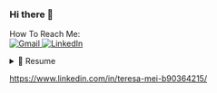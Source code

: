 ### Hi there 👋 

How To Reach Me: <br>
<a href="mailto:teresamei935@gmail.com"> <img alt="Gmail" src="https://img.shields.io/badge/Gmail-D14836?style=for-the-badge&logo=gmail&logoColor=white" /> </a>
<a href="https://www.linkedin.com/in/teresa-mei-b90364215/"><img alt="LinkedIn" src="https://img.shields.io/badge/linkedin%20-%230077B5.svg?&style=for-the-badge&logo=linkedin&logoColor=white"/></a>

<details>
  <summary>📃 Resume</summary>
  
## Education
- 📖 **Computer Science Major, Entrepreneurship and Innovation Minor**\
📆 2019 - Expected 2023\
📍 **University of the San Francisco** - San Francisco, California


## Relevant Projects 

<img align="right" src="https://img.shields.io/badge/PostgreSQL-316192?style=for-the-badge&logo=postgresql&logoColor=white" />
- **Movies Database**
Built a relational database using over 10 million lines of real data
Optimized queries and de-biased users
Documentation:https://docs.google.com/document/d/1Tnu_slIjkyUAmSGKDY2iY8NxkYfaW_YnhDindA4hpoU/edit?usp=sharing 
📆 SPRING 2022\
</details>



https://www.linkedin.com/in/teresa-mei-b90364215/
